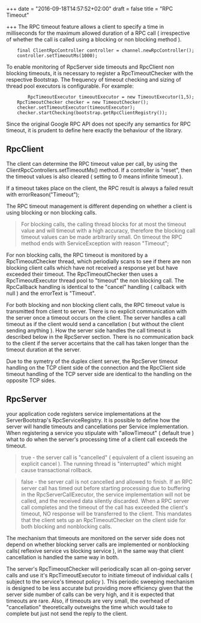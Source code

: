 +++
date = "2016-09-18T14:57:52+02:00"
draft = false
title = "RPC Timeout"

+++
The RPC timeout feature allows a client to specify a time in milliseconds for the maximum allowed duration of a RPC call ( irrespective of whether the call is called using a blocking or non blocking method ).
```
	final ClientRpcController controller = channel.newRpcController();
	controller.setTimeoutMs(1000);
```

To enable monitoring of RpcServer side timeouts and RpcClient non blocking timeouts, it is necessary to register a RpcTimeoutChecker with the respective Bootstrap. The frequency of timeout checking and sizing of thread pool executors is configurable. For example:
```
        RpcTimeoutExecutor timeoutExecutor = new TimeoutExecutor(1,5);
	RpcTimeoutChecker checker = new TimeoutChecker();
	checker.setTimeoutExecutor(timeoutExecutor);
	checker.startChecking(bootstrap.getRpcClientRegistry());

```

Since the original Google RPC API does not specify any semantics for RPC timeout, it is prudent to define here exactly the behaviour of the library.

## RpcClient ##
The client can determine the RPC timeout value per call, by using the ClientRpcControllers.setTimeoutMs() method. If a controller is "reset", then the timeout values is also cleared ( setting to 0 means infinite timeout ).

If a timeout takes place on the client, the RPC result is always a failed result with errorReason("Timeout");

The RPC timeout management is different depending on whether a client is using blocking or non blocking calls.

> For blocking calls, the calling thread blocks for at most the timeout value and will timeout with a high accuracy, therefore the blocking call timeout values can be made arbitrarily small. On timeout the RPC method ends with ServiceException with reason "Timeout";

For non blocking calls, the RPC timeout is monitored by a RpcTimeoutChecker thread, which periodially scans to see if there are non blocking client calls which have not received a response yet but have exceeded their timeout. The RpcTimeoutChecker then uses a RpcTimeoutExecutor thread pool to "timeout" the non blocking call. The RpcCallback handling is identical to the "cancel" handling ( callback with null ) and the errorText is "Timeout".

For both blocking and non blocking client calls, the RPC timeout value is transmitted from client to server. There is no explicit communication with the server once a timeout occurs on the client. The server handles a call timeout as if the client would send a cancellation ( but without the client sending anything ). How the server side handles the call timeout is described below in the RpcServer section. There is no communication back to the client if the server accertains that the call has taken longer than the timeout duration at the server.

Due to the symetry of the duplex client server, the RpcServer timeout handling on the TCP client side of the connection and the RpcClient side timeout handling of the TCP server side are identical to the handling on the opposite TCP sides.

## RpcServer ##
your application code registers service implementations at the ServerBootstrap's RpcServiceRegistry. It is possible to define how the server will handle timeouts and cancellations per Service implementation. When registering a service you stipulate with "allowTimeout" ( default true ) what to do when the server's processing time of a client call exceeds the timeout.
> true  - the server call is "cancelled" ( equivalent of a client issueing an explicit cancel ). The running thread is "interrupted" which might cause transactional rollback.

> false - the server call is not cancelled and allowed to finish.
If an RPC server call has timed out before starting processing due to buffering in the RpcServerCallExecutor, the service implementation will not be called, and the received data silently discarded.
When a RPC server call completes and the timeout of the call has exceeded the client's timeout, NO response will be transferred to the client.	This mandates that the client sets up an RpcTimeoutChecker on the client side for both blocking and nonblocking calls.

The mechanism that timeouts are monitored on the server side does not depend on whether blocking server calls are implemented or nonblocking calls( reflexive service vs blocking service ), in the same way that client cancellation is handled the same way in both.

The server's RpcTimeoutChecker will periodically scan all on-going server calls and use it's RpcTimeoutExecutor to initiate timeout of individual calls ( subject to the service's timeout policy ). This periodic sweeping mechanism is designed to be less accurate but providing more efficiency given that the server side number of calls can be very high, and it is expected that timeouts are rare. Also, if timeouts are very small, the overhead of "cancellation" theoretically outweighs the time which would take to complete but just not send the reply to the client.